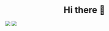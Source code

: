<h1 align="center"> Hi there 👋</h1>

<picture>
<source 
  srcset="https://github-readme-stats.vercel.app/api?username=chriswebb09&show_icons=true&theme=dark"
  media="(prefers-color-scheme: dark)"
/>
<source
  srcset="https://github-readme-stats.vercel.app/api?username=chriswebb09&show_icons=true"
  media="(prefers-color-scheme: light), (prefers-color-scheme: no-preference)"
/>
<img src="https://github-readme-stats.vercel.app/api/top-langs?username=chriswebb09&show_icons=true" />
</picture>
<picture>
<source 
  srcset="https://github-readme-stats.vercel.app/api/top-langs?username=chriswebb09&show_icons=true&theme=dark&layout=compact"
  media="(prefers-color-scheme: dark)"
/>
<source
  srcset="https://github-readme-stats.vercel.app/api/top-langs?username=chriswebb09&show_icons=true&layout=compact"
  media="(prefers-color-scheme: light), (prefers-color-scheme: no-preference)"
/>
<img src="https://github-readme-stats.vercel.app/api/top-langs?username=chriswebb09&show_icons=true&layout=compact" />
</picture>
